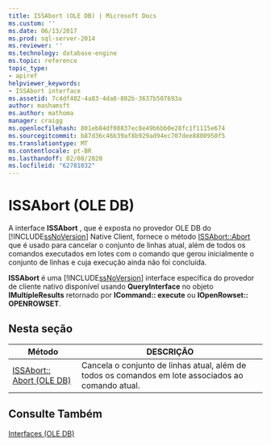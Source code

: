 ```yaml
---
title: ISSAbort (OLE DB) | Microsoft Docs
ms.custom: ''
ms.date: 06/13/2017
ms.prod: sql-server-2014
ms.reviewer: ''
ms.technology: database-engine
ms.topic: reference
topic_type:
- apiref
helpviewer_keywords:
- ISSAbort interface
ms.assetid: 7c4df482-4a83-4da0-802b-3637b507693a
author: mashamsft
ms.author: mathoma
manager: craigg
ms.openlocfilehash: 801eb84df08837ec8e49b6bb0e28fc1f1115e674
ms.sourcegitcommit: b87d36c46b39af8b929ad94ec707dee8800950f5
ms.translationtype: MT
ms.contentlocale: pt-BR
ms.lasthandoff: 02/08/2020
ms.locfileid: "62781032"
---
```

# <a name="issabort-ole-db"></a>ISSAbort (OLE DB)
  A interface **ISSAbort** , que é exposta no provedor OLE DB do [!INCLUDE[ssNoVersion](../../includes/ssnoversion-md.md)] Native Client, fornece o método [ISSAbort::Abort](../../relational-databases/native-client-ole-db-interfaces/issabort-abort-ole-db.md) que é usado para cancelar o conjunto de linhas atual, além de todos os comandos executados em lotes com o comando que gerou inicialmente o conjunto de linhas e cuja execução ainda não foi concluída.  
  
 **ISSAbort** é uma [!INCLUDE[ssNoVersion](../../includes/ssnoversion-md.md)] interface específica do provedor de cliente nativo disponível usando **QueryInterface** no objeto **IMultipleResults** retornado por **ICommand:: execute** ou **IOpenRowset:: OPENROWSET**.  
  
## <a name="in-this-section"></a>Nesta seção  
  
|Método|DESCRIÇÃO|  
|------------|-----------------|  
|[ISSAbort:: Abort &#40;OLE DB&#41;](../../relational-databases/native-client-ole-db-interfaces/issabort-abort-ole-db.md)|Cancela o conjunto de linhas atual, além de todos os comandos em lote associados ao comando atual.|  
  
## <a name="see-also"></a>Consulte Também  
 [Interfaces &#40;OLE DB&#41;](../../../2014/database-engine/dev-guide/interfaces-ole-db.md)  
  
  
